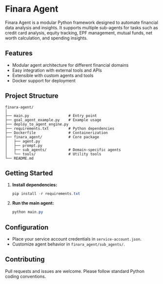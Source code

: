 # Finara Agent

Finara Agent is a modular Python framework designed to automate financial data analysis and insights. It supports multiple sub-agents for tasks such as credit card analysis, equity tracking, EPF management, mutual funds, net worth calculation, and spending insights.

## Features

- Modular agent architecture for different financial domains
- Easy integration with external tools and APIs
- Extensible with custom agents and tools
- Docker support for deployment

## Project Structure

```
finara-agent/
│
├── main.py                  # Entry point
├── goal_agent_example.py    # Example usage
├── deploy_to_agent_engine.py
├── requirements.txt         # Python dependencies
├── Dockerfile               # Containerization
├── finara_agent/            # Core package
│   ├── agent.py
│   ├── prompt.py
│   ├── sub_agents/          # Domain-specific agents
│   └── tools/               # Utility tools
└── README.md
```

## Getting Started

1. **Install dependencies:**
   ```powershell
   pip install -r requirements.txt
   ```

2. **Run the main agent:**
   ```powershell
   python main.py
   ```

## Configuration

- Place your service account credentials in `service-account.json`.
- Customize agent behavior in `finara_agent/sub_agents/`.

## Contributing

Pull requests and issues are welcome. Please follow standard Python coding conventions.
